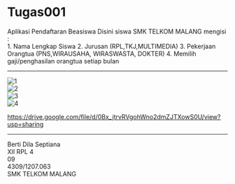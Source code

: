 # Tugas001
Aplikasi Pendaftaran Beasiswa
Disini siswa SMK TELKOM MALANG mengisi :  
                                        1. Nama Lengkap Siswa
                                        2. Jurusan (RPL,TKJ,MULTIMEDIA)
                                        3. Pekerjaan Orangtua (PNS,WIRAUSAHA, WIRASWASTA, DOKTER)
                                        4. Memilih gaji/penghasilan orangtua setiap bulan
***                                        
                                        
                                        
![1](https://cloud.githubusercontent.com/assets/22597495/19045115/665b507e-89c1-11e6-95e7-60ca3e922009.jpeg)
<br>
![2](https://cloud.githubusercontent.com/assets/22597495/19045118/6660e890-89c1-11e6-9f58-596acaafb93b.jpeg) 
<br>
![3](https://cloud.githubusercontent.com/assets/22597495/19045116/665bdc9c-89c1-11e6-88ba-91f894a7c74d.jpeg)
<br>
![4](https://cloud.githubusercontent.com/assets/22597495/19045117/665f8e78-89c1-11e6-9b11-fdd1473a92a9.jpeg)


https://drive.google.com/file/d/0Bx_jtrvRVgohWno2dmZJTXowS0U/view?usp=sharing

***

Berti Dila Septiana <br>
XII RPL 4 <br>
09 <br>
4309/1207.063 <br>
SMK TELKOM MALANG

